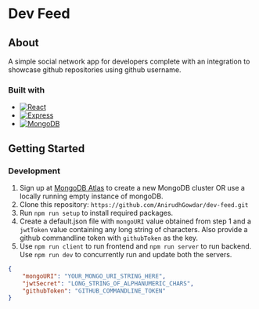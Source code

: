 # Dev Feed

## About

A simple social network app for developers complete with an integration to showcase github repositories using github username.

### Built with

* [![React][React.js]][React-url]
* [![Express][Express]][Express-url]
* [![MongoDB][MongoDB]][MongoDB-url]

## Getting Started

### Development

1. Sign up at [MongoDB Atlas](https://www.mongodb.com/atlas/database) to create a new MongoDB cluster OR use a locally running empty instance of mongoDB.
2. Clone this repository: `https://github.com/AnirudhGowdar/dev-feed.git`
3. Run `npm run setup` to install required packages.
4. Create a default.json file with `mongoURI` value obtained from step 1 and a `jwtToken` value containing any long string of characters. Also provide a github commandline token with `githubToken` as the key.
5. Use `npm run client` to run frontend and `npm run server` to run backend. Use `npm run dev` to concurrently run and update both the servers.

```json
{
    "mongoURI": "YOUR_MONGO_URI_STRING_HERE",
    "jwtSecret": "LONG_STRING_OF_ALPHANUMERIC_CHARS",
    "githubToken": "GITHUB_COMMANDLINE_TOKEN"
}
```


[React.js]: https://img.shields.io/badge/React-20232A?style=for-the-badge&logo=react&logoColor=61DAFB
[React-url]: https://reactjs.org/
[Express]: https://img.shields.io/badge/Express.js-404D59?style=for-the-badge
[Express-url]: https://expressjs.com
[MongoDB]: https://img.shields.io/badge/MongoDB-4EA94B?style=for-the-badge&logo=mongodb&logoColor=white
[MongoDB-url]: https://www.mongodb.com

